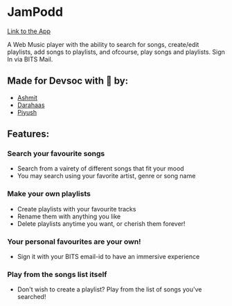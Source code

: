 # JamPodd

[Link to the App](https://jampodd.herokuapp.com)

A Web Music player with the ability to search for songs, create/edit playlists, add songs to playlists, and ofcourse, play songs and playlists. 
Sign In via BITS Mail.

## Made for Devsoc with 💙 by:
- [Ashmit](https://github.com/ashmitkx)
- [Darahaas](https://github.com/darahaas15)
- [Piyush](https://github.com/git-pi-e)



## Features:
### Search your favourite songs
- Search from a vairety of different songs that fit your mood
- You may search using your favorite artist, genre or song name

### Make your own playlists 
- Create playlists with your favourite tracks
- Rename them with anything you like
- Delete playlists anytime you want, or cherish them forever!

### Your personal favourites are your own!
- Sign it with your BITS email-id to have an immersive experience

### Play from the songs list itself
- Don't wish to create a playlist? Play from the list of songs you've searched!




